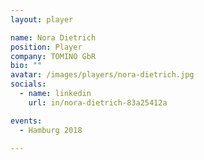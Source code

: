 ```yaml
---
layout: player

name: Nora Dietrich
position: Player
company: TOMINO GbR
bio: ""
avatar: /images/players/nora-dietrich.jpg
socials:
  - name: linkedin
    url: in/nora-dietrich-83a25412a

events:
  - Hamburg 2018

---
```


